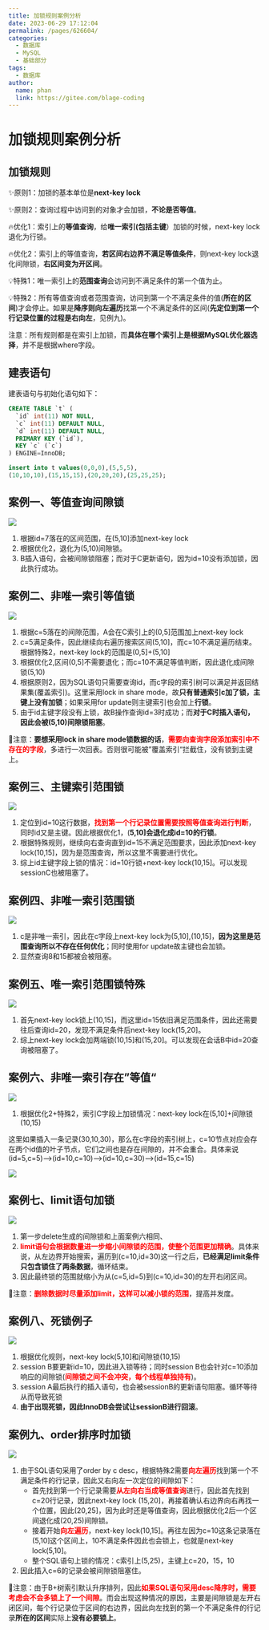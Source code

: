 ```yaml
---
title: 加锁规则案例分析
date: 2023-06-29 17:12:04
permalink: /pages/626604/
categories:
  - 数据库
  - MySQL
  - 基础部分
tags:
  - 数据库
author: 
  name: phan
  link: https://gitee.com/blage-coding
---
```

# 加锁规则案例分析

## 加锁规则

✨原则1：加锁的基本单位是**next-key lock**

✨原则2：查询过程中访问到的对象才会加锁，**不论是否等值**。

🔥优化1：索引上的**等值查询**，给**唯一索引(包括主键**）加锁的时候，next-key lock退化为行锁。

🔥优化2：索引上的等值查询，**若区间右边界不满足等值条件**，则next-key lock退化间隙锁，**右区间变为开区间**。

💡特殊1：唯一索引上的**范围查询**会访问到不满足条件的第一个值为止。

💡特殊2：所有等值查询或者范围查询，访问到第一个不满足条件的值(**所在的区间**)才会停止。如果是**降序则向左遍历**找第一个不满足条件的区间(**先定位到第一个行记录位置的过程是右向左**，见例九)。

注意：所有规则都是在索引上加锁，而**具体在哪个索引上是根据MySQL优化器选择**，并不是根据where字段。

## 建表语句

建表语句与初始化语句如下：

```sql
CREATE TABLE `t` (
  `id` int(11) NOT NULL,
  `c` int(11) DEFAULT NULL,
  `d` int(11) DEFAULT NULL,
  PRIMARY KEY (`id`),
  KEY `c` (`c`)
) ENGINE=InnoDB;

insert into t values(0,0,0),(5,5,5),
(10,10,10),(15,15,15),(20,20,20),(25,25,25);
```

## 案例一、等值查询间隙锁

![](https://cdn.staticaly.com/gh/blage-coding/picx-images-hosting@master/20230629/image.55kb1uqt9q00.webp)

1. 根据id=7落在的区间范围，在(5,10]添加next-key lock
2. 根据优化2，退化为(5,10)间隙锁。
3. B插入语句，会被间隙锁阻塞；而对于C更新语句，因为id=10没有添加锁，因此执行成功。

## 案例二、非唯一索引等值锁

![](https://cdn.staticaly.com/gh/blage-coding/picx-images-hosting@master/20230629/image.7egkfuyfqnk.webp)

1. 根据c=5落在的间隙范围，A会在C索引上的(0,5]范围加上next-key lock
2. c=5满足条件，因此继续向右遍历搜索区间(5,10]，而c=10不满足遍历结束。根据特殊2，next-key lock的范围是(0,5]+(5,10]
3. 根据优化2,区间(0,5]不需要退化；而c=10不满足等值判断，因此退化成间隙锁(5,10)
4. 根据原则2，因为SQL语句只需要查询id，而c字段的索引树可以满足并返回结果集(覆盖索引)。这里采用lock in share mode，故**只有普通索引c加了锁，主键上没有加锁**；如果采用for update则主键索引也会加上**行锁**。
5. 由于id主键字段没有上锁，故B操作查询id=3时成功；而**对于C时插入语句，因此会被(5,10)间隙锁阻塞**。

🌟注意：**要想采用lock in share mode锁数据的话**，<font color="red">**需要向查询字段添加索引中不存在的字段**</font>，多进行一次回表。否则很可能被”覆盖索引“拦截住，没有锁到主键上。

## 案例三、主键索引范围锁

![](https://cdn.staticaly.com/gh/blage-coding/picx-images-hosting@master/20230629/image.33rgas09yfk0.webp)

1. 定位到id=10这行数据，<font color="red">**找到第一个行记录位置需要按照等值查询进行判断**</font>，同时id又是主键。因此根据优化1，(**5,10]会退化成id=10的行锁**。
2. 根据特殊规则，继续向右查询直到id=15不满足范围要求，因此添加next-key lock(10,15]，因为是范围查询，所以这里不需要进行优化。
3. 综上id主键字段上锁的情况：id=10行锁+next-key lock(10,15]。可以发现sessionC也被阻塞了。

## 案例四、非唯一索引范围锁

![](https://cdn.staticaly.com/gh/blage-coding/picx-images-hosting@master/20230629/image.6ct0to2pbrk0.webp)

1. c是非唯一索引，因此在c字段上next-key lock为(5,10],(10,15]，**因为这里是范围查询所以不存在任何优化**；同时使用for update故主键也会加锁。
2. 显然查询8和15都被会被阻塞。

## 案例五、唯一索引范围锁特殊

![](https://cdn.staticaly.com/gh/blage-coding/picx-images-hosting@master/20230629/image.1nbi540v46ow.webp)

1. 首先next-key lock锁上(10,15]，而这里id=15依旧满足范围条件，因此还需要往后查询id=20，发现不满足条件后next-key lock(15,20]。
2. 综上next-key lock会加两端锁(10,15]和(15,20]。可以发现在会话B中id=20查询被阻塞了。

## 案例六、非唯一索引存在”等值“

![](https://cdn.staticaly.com/gh/blage-coding/picx-images-hosting@master/20230629/image.2ygj48zaldy0.webp)

1. 根据优化2+特殊2，索引C字段上加锁情况：next-key lock在(5,10]+间隙锁(10,15)

这里如果插入一条记录(30,10,30)，那么在c字段的索引树上，c=10节点对应会存在两个id值的叶子节点，它们之间也是存在间隙的，并不会重合。具体来说(id=5,c=5)——>(id=10,c=10)——>(id=10,c=30)——>(id=15,c=15)

![](https://cdn.staticaly.com/gh/blage-coding/picx-images-hosting@master/20230629/image.1895wtcbrkik.webp)

## 案例七、limit语句加锁

![](https://cdn.staticaly.com/gh/blage-coding/picx-images-hosting@master/20230629/image.6tzrqtjme000.webp)

1. 第一步delete生成的间隙锁和上面案例六相同、
2. <font color="red">**limit语句会根据数量进一步缩小间隙锁的范围，使整个范围更加精确**</font>。具体来说，从左边界开始搜索，遍历到(c=10,id=30)这一行之后，**已经满足limit条件只包含锁住了两条数据**，循环结束。
3. 因此最终锁的范围就缩小为从(c=5,id=5)到(c=10,id=30)的左开右闭区间。

🌟注意：<font color="red">**删除数据时尽量添加limit，这样可以减小锁的范围**</font>，提高并发度。

## 案例八、死锁例子

![](https://cdn.staticaly.com/gh/blage-coding/picx-images-hosting@master/20230629/image.58s02u88xe80.webp)

1. 根据优化规则，next-key lock(5,10]和间隙锁(10,15)
2. session B要更新id=10，因此进入锁等待；同时session B也会针对c=10添加响应的间隙锁(<font color="red">**间隙锁之间不会冲突，每个线程单独持有**</font>)。
3. session A最后执行的插入语句，也会被sessionB的更新语句阻塞。循环等待从而导致死锁
4. **由于出现死锁，因此InnoDB会尝试让sessionB进行回滚**。

## 案例九、order排序时加锁

![](https://cdn.staticaly.com/gh/blage-coding/picx-images-hosting@master/20230630/image.6rpqoj5vqps.webp)

1. 由于SQL语句采用了order by c desc，根据特殊2需要<font color="red">**向左遍历**</font>找到第一个不满足条件的行记录，因此又右向左一次定位的间隙如下：
   - 首先找到第一个行记录需要<font color="red">**从左向右当成等值查询**</font>进行，因此首先找到c=20行记录，因此next-key lock (15,20]，再接着确认右边界向右再找一个位置，因此(20,25]，因为此时还是等值查询，因此根据优化2后一个区间退化成(20,25)间隙锁。
   - 接着开始<font color="red">**向左遍历**</font>，next-key lock(10,15]。再往左因为c=10这条记录落在(5,10]这个区间上，10不满足条件因此也会锁上，也就是next-key lock(5,10]。
   - 整个SQL语句上锁的情况：c索引上(5,25)，主键上c=20，15，10
2. 因此插入c=6的记录会被间隙锁阻塞住。

🌟注意：由于B+树索引默认升序排列，因此<font color="red">**如果SQL语句采用desc降序时，需要考虑会不会多锁上了一个间隙**</font>。而会出现这种情况的原因，主要是间隙锁是左开右闭区间，每个行记录位于区间的右边界，因此向左找到的第一个不满足条件的行记录**所在的区间**实际上**没有必要锁上**。